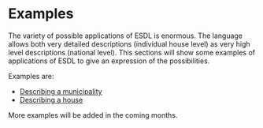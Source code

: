 # Examples

The variety of possible applications of ESDL is enormous. The language allows both very detailed descriptions \(individual house level\) as very high level descriptions \(national level\). This sections will show some examples of applications of ESDL to give an expression of the possibilities.

Examples are:

* [Describing a municipality](describing-a-municipality.md)
* [Describing a house](describing-a-house.md)

More examples will be added in the coming months.
